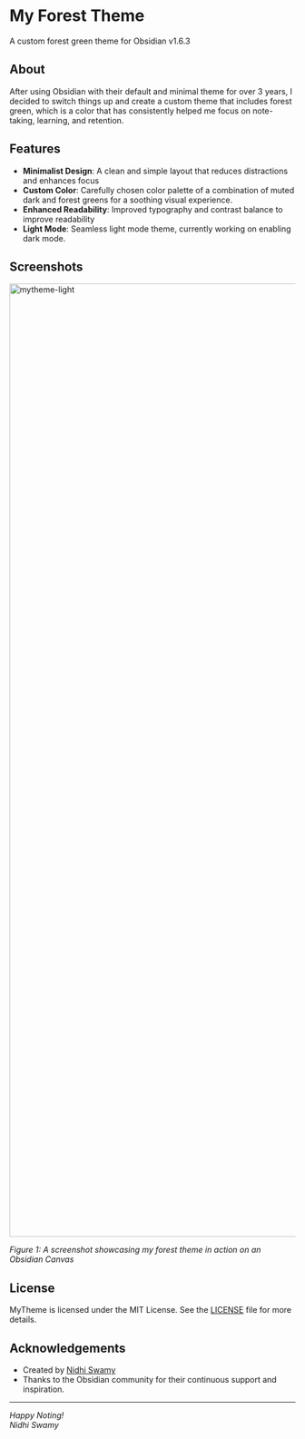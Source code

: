 # My Forest Theme
A custom forest green theme for Obsidian v1.6.3

## About
After using Obsidian with their default and minimal theme for over 3 years, I decided to switch things up and create a custom theme that includes forest green, which is a color that has consistently helped me focus on note-taking, learning, and retention. 

## Features
- **Minimalist Design**: A clean and simple layout that reduces distractions and enhances focus
- **Custom Color**: Carefully chosen color palette of a combination of muted dark and forest greens for a soothing visual experience.
- **Enhanced Readability**: Improved typography and contrast balance to improve readability
- **Light Mode**: Seamless light mode theme, currently working on enabling dark mode.

## Screenshots
<img width="1680" alt="mytheme-light" src="https://github.com/nidhiswamy/mytheme/assets/69186221/3a91e657-b3a2-439f-9fa8-d48a91808fd2">

*Figure 1: A screenshot showcasing my forest theme in action on an Obsidian Canvas*

## License

MyTheme is licensed under the MIT License. See the [LICENSE](LICENSE) file for more details.

## Acknowledgements

- Created by [Nidhi Swamy](https://www.nidhiswamy.com)
- Thanks to the Obsidian community for their continuous support and inspiration.
---
*Happy Noting!\
Nidhi Swamy*
